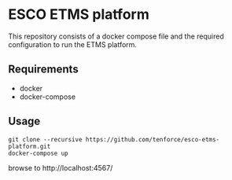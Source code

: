 # ESCO ETMS platform
This repository consists of a docker compose file and the required configuration to run the ETMS platform.

## Requirements
- docker
- docker-compose

## Usage

```
git clone --recursive https://github.com/tenforce/esco-etms-platform.git
docker-compose up
```

browse to http://localhost:4567/